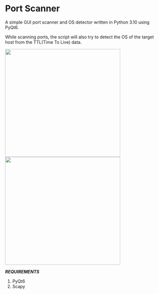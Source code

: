 # Port Scanner
A simple GUI port scanner and OS detector written in Python 3.10 using PyQt6.

While scanning ports, the script will also try to detect the OS of the target host from the TTL(Time To Live) data.


<img src="https://user-images.githubusercontent.com/90629653/216343515-58e34ca3-efe4-4f13-9632-3c909d566168.png" width="375" height="351">

<img src="https://user-images.githubusercontent.com/90629653/216342058-564dee4d-6016-4ade-9426-f32e924586e7.png" width="375" height="351">


***REQUIREMENTS***
1) PyQt6
2) Scapy
